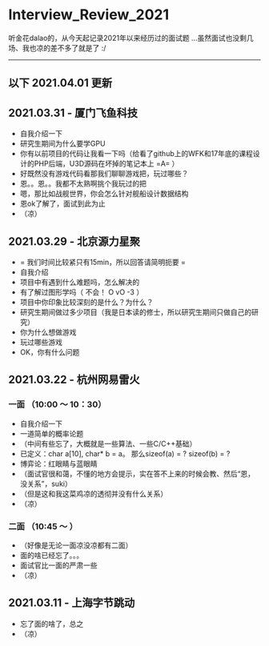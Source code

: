 # Interview_Review_2021
听金花dalao的，从今天起记录2021年以来经历过的面试题
...虽然面试也没剩几场、我也凉的差不多了就是了 :/

---
以下 2021.04.01 更新
---
## 2021.03.31 - 厦门飞鱼科技
+ 自我介绍一下
+ 研究生期间为什么要学GPU
+ 你有以前项目的代码让我看一下吗（给看了github上的WFK和17年底的课程设计的PHP后端，U3D源码在坏掉的笔记本上 =A= ）
+ 好既然没有游戏代码看那我们聊聊游戏把，玩过哪些？
+ 恩。。恩。。我都不太熟啊挑个我玩过的把
+ 嗯，那比如战舰世界，你会怎么针对舰船设计数据结构
+ 恩ok了解了，面试到此为止 
+ （凉）

## 2021.03.29 - 北京源力星聚
+ = 我们时间比较紧只有15min，所以回答请简明扼要 =
+ 自我介绍
+ 项目中有遇到什么难题吗，怎么解决的
+ 有了解过图形学吗（ 不会！ O vO -3 ）
+ 项目中你印象比较深刻的是什么？为什么？
+ 研究生期间做过多少项目（我是日本读的修士，所以研究生期间只做自己的研究）
+ 你为什么想做游戏
+ 玩过哪些游戏
+ OK，你有什么问题

## 2021.03.22 - 杭州网易雷火
### 一面 （10:00 ～ 10：30）
+ 自我介绍一下
+ 一道简单的概率论题
+ （中间有些忘了，大概就是一些算法、一些C/C++基础）
+ 已定义：char a[10], char* b = a。 那么sizeof(a) = ? sizeof(b) = ?
+ 博弈论：红眼睛与蓝眼睛
+ （面试官很和蔼，不懂的地方会提示，实在答不上来的时候会教、然后“恩，没关系”，suki）
+ （但是这和我这菜鸡凉的透彻并没有什么关系）
+ （凉）

### 二面 （10:45 ～ ）
+ （好像是无论一面凉没凉都有二面）
+ 面的啥已经忘了。。。
+ 面试官比一面的严肃一些
+ （凉）

## 2021.03.11 - 上海字节跳动
+ 忘了面的啥了，总之
+ （凉）
